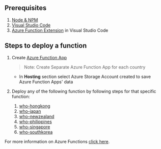 ## Prerequisites
1. [Node & NPM](https://nodejs.org/en/download/)
2. [Visual Studio Code](https://code.visualstudio.com/download)
3. [Azure Function Extension](https://marketplace.visualstudio.com/items?itemName=ms-azuretools.vscode-azurefunctions) in Visual Studio Code

## Steps to deploy a function

1. Create [Azure Function App](https://docs.microsoft.com/en-us/azure/azure-functions/functions-create-function-app-portal)
    >Note: Create Separate Azure Function App for each country
    - In **Hosting** section select Azure Storage Account created to save Azure Function Apps' data

2. Deploy any of the following function by following steps for that specific function:
    1. [who-hongkong](who-hongkong)
    2. [who-japan](who-japan)
    3. [who-newzealand](who-newzealand)
    4. [who-philippines](who-philippines)
    5. [who-singapore](who-singapore)
    6. [who-southkorea](who-southkorea)


For more information on Azure Functions [click here](https://docs.microsoft.com/en-us/azure/azure-functions/).